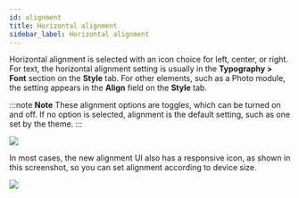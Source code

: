 ```yaml
---
id: alignment
title: Horizontal alignment
sidebar_label: Horizontal alignment
---
```


Horizontal alignment is selected with an icon choice for left, center, or right. For text, the horizontal alignment setting is usually in the **Typography > Font** section on the **Style** tab. For other elements, such as a Photo module, the setting appears in the **Align** field on the **Style** tab.

:::note **Note**
These alignment options are toggles, which can be turned on and off.
If no option is selected, alignment is the default setting, such as one set by
the theme.
:::

![](/img/the-basics-alignment-field-1.png)

In most cases, the new alignment UI also has a responsive icon, as shown in
this screenshot, so you can set alignment according to device size.

![](/img/the-basics-alignment-field-2.png)
